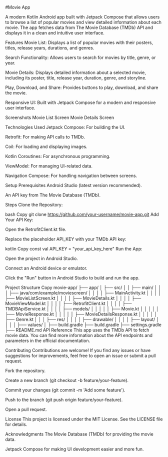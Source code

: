 #Movie App

A modern Kotlin Android app built with Jetpack Compose that allows users to browse a list of popular movies and view detailed information about each movie. The app fetches data from The Movie Database (TMDb) API and displays it in a clean and intuitive user interface.

Features
Movie List: Displays a list of popular movies with their posters, titles, release years, durations, and genres.

Search Functionality: Allows users to search for movies by title, genre, or year.

Movie Details: Displays detailed information about a selected movie, including its poster, title, release year, duration, genre, and storyline.

Play, Download, and Share: Provides buttons to play, download, and share the movie.

Responsive UI: Built with Jetpack Compose for a modern and responsive user interface.

Screenshots
Movie List Screen
Movie Details Screen

Technologies Used
Jetpack Compose: For building the UI.

Retrofit: For making API calls to TMDb.

Coil: For loading and displaying images.

Kotlin Coroutines: For asynchronous programming.

ViewModel: For managing UI-related data.

Navigation Compose: For handling navigation between screens.

Setup
Prerequisites
Android Studio (latest version recommended).

An API key from The Movie Database (TMDb).

Steps
Clone the Repository:

bash
Copy
git clone https://github.com/your-username/movie-app.git
Add Your API Key:

Open the RetrofitClient.kt file.

Replace the placeholder API_KEY with your TMDb API key:

kotlin
Copy
const val API_KEY = "your_api_key_here"
Run the App:

Open the project in Android Studio.

Connect an Android device or emulator.

Click the "Run" button in Android Studio to build and run the app.

Project Structure
Copy
movie-app/
├── app/
│   ├── src/
│   │   ├── main/
│   │   │   ├── java/com/example/moviescreen/
│   │   │   │   ├── MainActivity.kt
│   │   │   │   ├── MovieListScreen.kt
│   │   │   │   ├── MovieDetails.kt
│   │   │   │   ├── MovieViewModel.kt
│   │   │   │   ├── RetrofitClient.kt
│   │   │   │   ├── TMDBApiService.kt
│   │   │   │   ├── models/
│   │   │   │   │   ├── Movie.kt
│   │   │   │   │   ├── MovieResponse.kt
│   │   │   │   │   ├── MovieDetailsResponse.kt
│   │   │   │   │   ├── Genre.kt
│   │   │   ├── res/
│   │   │   │   ├── drawable/
│   │   │   │   ├── layout/
│   │   │   │   ├── values/
│   ├── build.gradle
├── build.gradle
├── settings.gradle
├── README.md
API Reference
This app uses the TMDb API to fetch movie data. You can find more information about the API endpoints and parameters in the official documentation.

Contributing
Contributions are welcome! If you find any issues or have suggestions for improvements, feel free to open an issue or submit a pull request.

Fork the repository.

Create a new branch (git checkout -b feature/your-feature).

Commit your changes (git commit -m 'Add some feature').

Push to the branch (git push origin feature/your-feature).

Open a pull request.

License
This project is licensed under the MIT License. See the LICENSE file for details.

Acknowledgments
The Movie Database (TMDb) for providing the movie data.

Jetpack Compose for making UI development easier and more fun.

